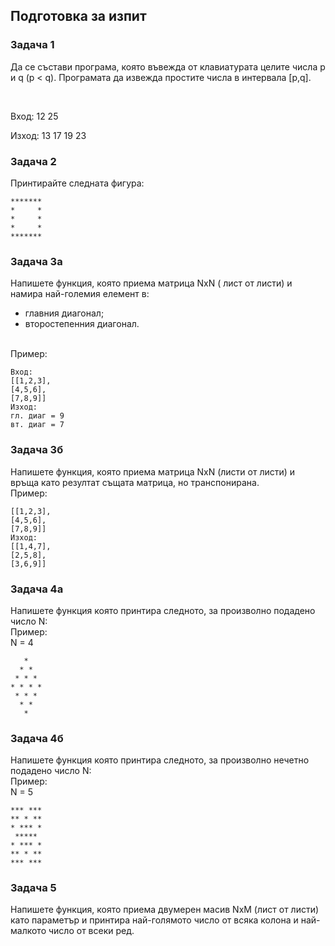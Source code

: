 ## Подготовка за изпит

### Задача 1
Да се състави програма, която въвежда от клавиатурата целите числа p и q (p < q). 
Програмата да извежда простите числа в интервала [p,q].

<br>

Вход: 12 25
<br>

Изход: 13 17 19 23

### Задача 2
Принтирайте следната фигура:
```
*******
*     *
*     *
*     *
*******
```

### Задача 3a
Напишете функция, която приема матрица NxN ( лист от листи) и намира най-големия елемент в:
 - главния диагонал;
 - второстепенния диагонал.
<br>
Пример:
<br>

```
Вход:
[[1,2,3],
[4,5,6],
[7,8,9]]
Изход:
гл. диаг = 9
вт. диаг = 7
```

### Задача 3б
Напишете функция, която приема матрица NxN (листи от листи) и връща като резултат същата матрица, но транспонирана.
<br>
Пример:
<br>

```
[[1,2,3],
[4,5,6],
[7,8,9]]
Изход:
[[1,4,7],
[2,5,8],
[3,6,9]]
```

### Задача 4а
Напишете функция която принтира следното, за произволно подадено число N:
<br>
Пример:
<br>
N = 4
<br>
```
   *
  * *
 * * *
* * * *
 * * *
  * *
   *
```

### Задача 4б
Напишете функция която принтира следното, за произволно нечетно подадено число N:
<br>
Пример:
<br>
N = 5
<br>
```
*** ***
** * **
* *** * 
 *****
* *** *
** * **
*** ***
```

### Задача 5
Напишете функция, която приема двумерен масив NxM (лист от листи) като параметър и принтира най-голямото число от всяка колона и най-малкото число от всеки ред.

